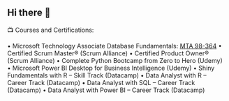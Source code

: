 ## Hi there 👋


📺 Courses and Certifications:

• Microsoft Technology Associate Database Fundamentals: [MTA 98-364](https://www.credly.com/badges/ff540ba4-d580-47e5-b770-5242ccd79bdd/linked_in_profile)
• Certified Scrum Master® (Scrum Alliance)
• Certified Product Owner® (Scrum Alliance)
• Complete Python Bootcamp from Zero to Hero (Udemy)
• Microsoft Power BI Desktop for Business Intelligence (Udemy)
• Shiny Fundamentals with R – Skill Track (Datacamp)
• Data Analyst with R – Career Track (Datacamp)
• Data Analyst with SQL – Career Track (Datacamp)
• Data Analyst with Power BI – Career Track (Datacamp)


<!--
**Rehaniqbal19/Rehaniqbal19** is a ✨ _special_ ✨ repository because its `README.md` (this file) appears on your GitHub profile.

Here are some ideas to get you started:

- 🔭 I’m currently working on ...
- 🌱 I’m currently learning ...
- 👯 I’m looking to collaborate on ...
- 🤔 I’m looking for help with ...
- 💬 Ask me about ...
- 📫 How to reach me: ...
- 😄 Pronouns: ...
- ⚡ Fun fact: ...
-->
